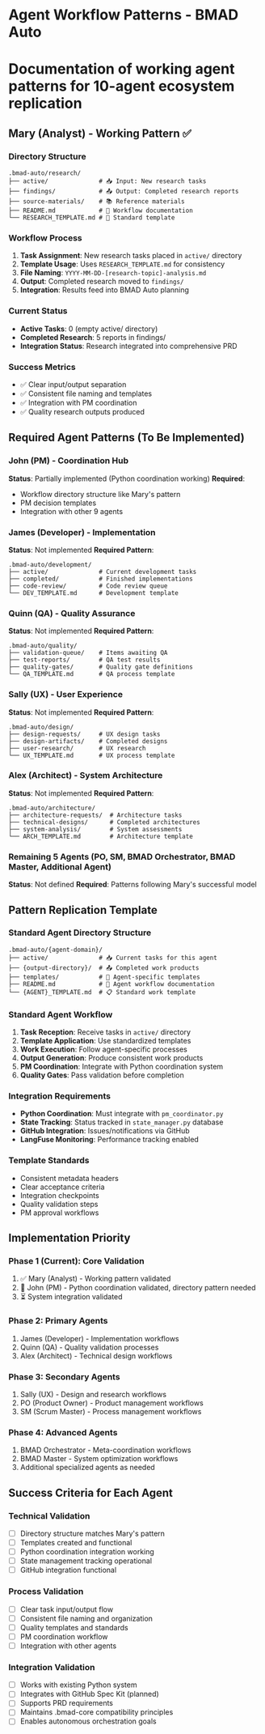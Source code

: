 # Agent Workflow Patterns - BMAD Auto
# Documentation of working agent patterns for 10-agent ecosystem replication

## Mary (Analyst) - Working Pattern ✅

### Directory Structure
```
.bmad-auto/research/
├── active/              # 📥 Input: New research tasks
├── findings/            # 📤 Output: Completed research reports
├── source-materials/    # 📚 Reference materials
├── README.md            # 📖 Workflow documentation
└── RESEARCH_TEMPLATE.md # 📝 Standard template
```

### Workflow Process
1. **Task Assignment**: New research tasks placed in `active/` directory
2. **Template Usage**: Uses `RESEARCH_TEMPLATE.md` for consistency
3. **File Naming**: `YYYY-MM-DD-[research-topic]-analysis.md`
4. **Output**: Completed research moved to `findings/`
5. **Integration**: Results feed into BMAD Auto planning

### Current Status
- **Active Tasks**: 0 (empty active/ directory)
- **Completed Research**: 5 reports in findings/
- **Integration Status**: Research integrated into comprehensive PRD

### Success Metrics
- ✅ Clear input/output separation
- ✅ Consistent file naming and templates
- ✅ Integration with PM coordination
- ✅ Quality research outputs produced

## Required Agent Patterns (To Be Implemented)

### John (PM) - Coordination Hub
**Status**: Partially implemented (Python coordination working)
**Required**:
- Workflow directory structure like Mary's pattern
- PM decision templates
- Integration with other 9 agents

### James (Developer) - Implementation
**Status**: Not implemented
**Required Pattern**:
```
.bmad-auto/development/
├── active/              # Current development tasks
├── completed/           # Finished implementations
├── code-review/         # Code review queue
└── DEV_TEMPLATE.md      # Development template
```

### Quinn (QA) - Quality Assurance
**Status**: Not implemented
**Required Pattern**:
```
.bmad-auto/quality/
├── validation-queue/    # Items awaiting QA
├── test-reports/        # QA test results
├── quality-gates/       # Quality gate definitions
└── QA_TEMPLATE.md       # QA process template
```

### Sally (UX) - User Experience
**Status**: Not implemented
**Required Pattern**:
```
.bmad-auto/design/
├── design-requests/     # UX design tasks
├── design-artifacts/    # Completed designs
├── user-research/       # UX research
└── UX_TEMPLATE.md       # UX process template
```

### Alex (Architect) - System Architecture
**Status**: Not implemented
**Required Pattern**:
```
.bmad-auto/architecture/
├── architecture-requests/  # Architecture tasks
├── technical-designs/      # Completed architectures
├── system-analysis/        # System assessments
└── ARCH_TEMPLATE.md        # Architecture template
```

### Remaining 5 Agents (PO, SM, BMAD Orchestrator, BMAD Master, Additional Agent)
**Status**: Not defined
**Required**: Patterns following Mary's successful model

## Pattern Replication Template

### Standard Agent Directory Structure
```
.bmad-auto/{agent-domain}/
├── active/              # 📥 Current tasks for this agent
├── {output-directory}/  # 📤 Completed work products
├── templates/           # 📝 Agent-specific templates
├── README.md            # 📖 Agent workflow documentation
└── {AGENT}_TEMPLATE.md  # 📋 Standard work template
```

### Standard Agent Workflow
1. **Task Reception**: Receive tasks in `active/` directory
2. **Template Application**: Use standardized templates
3. **Work Execution**: Follow agent-specific processes
4. **Output Generation**: Produce consistent work products
5. **PM Coordination**: Integrate with Python coordination system
6. **Quality Gates**: Pass validation before completion

### Integration Requirements
- **Python Coordination**: Must integrate with `pm_coordinator.py`
- **State Tracking**: Status tracked in `state_manager.py` database
- **GitHub Integration**: Issues/notifications via GitHub
- **LangFuse Monitoring**: Performance tracking enabled

### Template Standards
- Consistent metadata headers
- Clear acceptance criteria
- Integration checkpoints
- Quality validation steps
- PM approval workflows

## Implementation Priority

### Phase 1 (Current): Core Validation
1. ✅ Mary (Analyst) - Working pattern validated
2. 🔄 John (PM) - Python coordination validated, directory pattern needed
3. ⏳ System integration validated

### Phase 2: Primary Agents
1. James (Developer) - Implementation workflows
2. Quinn (QA) - Quality validation processes
3. Alex (Architect) - Technical design workflows

### Phase 3: Secondary Agents
1. Sally (UX) - Design and research workflows
2. PO (Product Owner) - Product management workflows
3. SM (Scrum Master) - Process management workflows

### Phase 4: Advanced Agents
1. BMAD Orchestrator - Meta-coordination workflows
2. BMAD Master - System optimization workflows
3. Additional specialized agents as needed

## Success Criteria for Each Agent

### Technical Validation
- [ ] Directory structure matches Mary's pattern
- [ ] Templates created and functional
- [ ] Python coordination integration working
- [ ] State management tracking operational
- [ ] GitHub integration functional

### Process Validation
- [ ] Clear task input/output flow
- [ ] Consistent file naming and organization
- [ ] Quality templates and standards
- [ ] PM coordination workflow
- [ ] Integration with other agents

### Integration Validation
- [ ] Works with existing Python system
- [ ] Integrates with GitHub Spec Kit (planned)
- [ ] Supports PRD requirements
- [ ] Maintains .bmad-core compatibility principles
- [ ] Enables autonomous orchestration goals